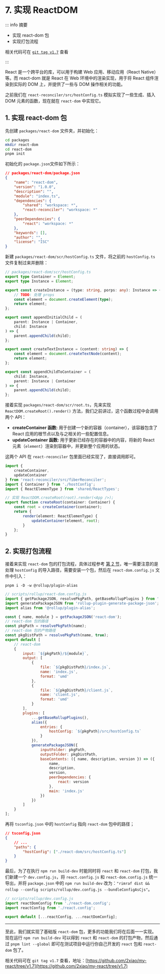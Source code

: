 # 7. 实现 ReactDOM

::: info 摘要

- 实现 react-dom 包
- 实现打包流程

相关代码可在 [`git tag v1.7`](https://github.com/2xiao/my-react/tree/v1.7) 查看

:::

React 是一个跨平台的库，可以用于构建 Web 应用、移动应用（React Native）等。而 react-dom 就是 React 在 Web 环境中的渲染实现，用于将 React 组件渲染到实际的 DOM 上，并提供了一些与 DOM 操作相关的功能。

之前我们在 `react-reconciler/src/hostConfig.ts` 模拟实现了一些生成、插入 DOM 元素的函数，现在就在 `react-dom` 中实现它。

## 1. 实现 react-dom 包

先创建 `packages/react-dom` 文件夹，并初始化：

```bash
cd packages
mkdir react-dom
cd react-dom
pnpm init
```

初始化的 `package.json`文件如下所示：

```json
// packages/react-dom/package.json
{
	"name": "react-dom",
	"version": "1.0.0",
	"description": "",
	"module": "index.ts",
	"dependencies": {
		"shared": "workspace: *",
		"react-reconciler": "workspace: *"
	},
	"peerDependencies": {
		"react": "workspace: *"
	},
	"keywords": [],
	"author": "",
	"license": "ISC"
}
```

新建 `packages/react-dom/scr/hostConfig.ts` 文件，将之前的 `hostConfig.ts` 文件复制过来并删除：

```typescript
// packages/react-dom/scr/hostConfig.ts
export type Container = Element;
export type Instance = Element;

export const createInstance = (type: string, porps: any): Instance => {
	// TODO: 处理 props
	const element = document.createElement(type);
	return element;
};

export const appendInitialChild = (
	parent: Instance | Container,
	child: Instance
) => {
	parent.appendChild(child);
};

export const createTextInstance = (content: string) => {
	const element = document.createTextNode(content);
	return element;
};

export const appendChildToContainer = (
	child: Instance,
	parent: Instance | Container
) => {
	parent.appendChild(child);
};
```

接着实现 `packages/react-dom/scr/root.ts`，先来实现 `ReactDOM.createRoot().render()` 方法，我们之前讲过，这个函数过程中会调用两个 API：

- **createContainer 函数:** 用于创建一个新的容器（container），该容器包含了 React 应用的根节点以及与之相关的一些配置信息。
- **updateContainer 函数:** 用于更新已经存在的容器中的内容，将新的 React 元素（`element`）渲染到容器中，并更新整个应用的状态。

这两个 API 在 `react-reconciler` 包里面已经实现了，直接调用即可。

```typescript
import {
	createContainer,
	updateContainer
} from 'react-reconciler/src/fiberReconciler';
import { Container } from './hostConfig';
import { ReactElemenType } from 'shared/ReactTypes';

// 实现 ReactDOM.createRoot(root).render(<App />);
export function createRoot(container: Container) {
	const root = createContainer(container);
	return {
		render(element: ReactElemenType) {
			updateContainer(element, root);
		}
	};
}
```

## 2. 实现打包流程

接着来实现 `react-dom` 包的打包流程，具体过程参考 [第 2 节](./2.md)，唯一需要注意的是处理 `hostConfig` 的导入路径，需要安装一个包，然后在 `react-dom.config.js` 文件中引入：

`pnpm i -D -w @rollup/plugin-alias`

```javascript {4, 29-33}
// scripts/rollup/react-dom.config.js
import { getPackageJSON, resolvePkgPath, getBaseRollupPlugins } from './utils';
import generatePackageJSON from 'rollup-plugin-generate-package-json';
import alias from '@rollup/plugin-alias';

const { name, module } = getPackageJSON('react-dom');
// react-dom 包的路径
const pkgPath = resolvePkgPath(name);
// react-dom 包的产物路径
const pkgDistPath = resolvePkgPath(name, true);
export default [
	// react-dom
	{
		input: `${pkgPath}/${module}`,
		output: [
			{
				file: `${pkgDistPath}/index.js`,
				name: 'index.js',
				format: 'umd'
			},
			{
				file: `${pkgDistPath}/client.js`,
				name: 'client.js',
				format: 'umd'
			}
		],
		plugins: [
			...getBaseRollupPlugins(),
			alias({
				entries: {
					hostConfig: `${pkgPath}/src/hostConfig.ts`
				}
			}),
			generatePackageJSON({
				inputFolder: pkgPath,
				outputFolder: pkgDistPath,
				baseContents: ({ name, description, version }) => ({
					name,
					description,
					version,
					peerDependencies: {
						react: version
					},
					main: 'index.js'
				})
			})
		]
	}
];
```

再将 `tsconfig.json` 中的 `hostConfig` 指向 `react-dom` 包中的路径；

```json
// tsconfig.json
{
	// ...
	"paths": {
		"hostConfig": ["./react-dom/src/hostConfig.ts"]
	}
}
```

最后，为了在执行 `npm run build-dev` 时能同时将 `react` 和 `react-dom` 打包，我们新建一个 `dev.config.js`，将 `react.config.js` 和 `react-dom.config.js` 统一导出，并将 `package.json` 中的 `npm run build-dev` 改为：`"rimraf dist && rollup --config scripts/rollup/dev.config.js --bundleConfigAsCjs"`。

```javascript
// scripts/rollup/dev.config.js
import reactDomConfig from './react-dom.config';
import reactConfig from './react.config';

export default [...reactConfig, ...reactDomConfig];
```

---

至此，我们就实现了基础版 `react-dom` 包，更多的功能我们将在后面一一实现。现在运行 `npm run build-dev` 可以得到 `react` 和 `react-dom` 的打包产物，然后通过 `pnpm lint --global` 即可在测试项目中运行你自己开发的 `react` 包和 `react-dom` 包了。

相关代码可在 `git tag v1.7` 查看，地址：[https://github.com/2xiao/my-react/tree/v1.7](https://github.com/2xiao/my-react/tree/v1.7)
